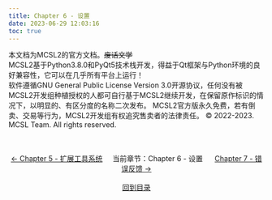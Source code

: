 ```yaml
---
title: Chapter 6 - 设置
date: 2023-06-29 12:03:16
toc: true
---
```

本文档为MCSL2的官方文档。~~废话文学~~  
MCSL2基于Python3.8.0和PyQt5技术栈开发，得益于Qt框架与Python环境的良好兼容性，它可以在几乎所有平台上运行！  
软件遵循GNU General Public License Version 3.0开源协议，任何没有被MCSL2开发组种植授权的人都可自行基于MCSL2继续开发，在保留原作标识的情况下，以明显的、有区分度的名称二次发布。
MCSL2官方版永久免费，若有倒卖、交易等行为，MCSL2开发组有权追究售卖者的法律责任。
© 2022-2023. MCSL Team. All rights reserved.

<div>
    <center>
        <br><br>
        <a href="/MCSL2Guide/Chapter-5.html">← Chapter 5 - 扩展工具系统</a>&nbsp;&nbsp;&nbsp;&nbsp;&nbsp;当前章节：Chapter 6 - 设置&nbsp;&nbsp;&nbsp;&nbsp;&nbsp;
        <a href="/MCSL2Guide/Chapter-7.html">Chapter 7 - 错误反馈 →</a>
        <br><br><a href="/MCSL2Guide">回到目录</a>
    </center>
</div>